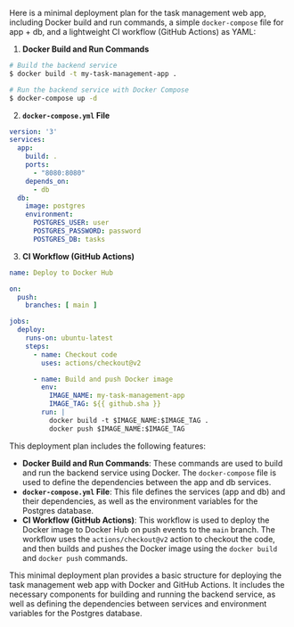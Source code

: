 Here is a minimal deployment plan for the task management web app, including Docker build and run commands, a simple `docker-compose` file for app + db, and a lightweight CI workflow (GitHub Actions) as YAML:

1. **Docker Build and Run Commands**
```bash
# Build the backend service
$ docker build -t my-task-management-app .

# Run the backend service with Docker Compose
$ docker-compose up -d
```
2. **`docker-compose.yml` File**
```yaml
version: '3'
services:
  app:
    build: .
    ports:
      - "8080:8080"
    depends_on:
      - db
  db:
    image: postgres
    environment:
      POSTGRES_USER: user
      POSTGRES_PASSWORD: password
      POSTGRES_DB: tasks
```
3. **CI Workflow (GitHub Actions)**
```yaml
name: Deploy to Docker Hub

on:
  push:
    branches: [ main ]

jobs:
  deploy:
    runs-on: ubuntu-latest
    steps:
      - name: Checkout code
        uses: actions/checkout@v2

      - name: Build and push Docker image
        env:
          IMAGE_NAME: my-task-management-app
          IMAGE_TAG: ${{ github.sha }}
        run: |
          docker build -t $IMAGE_NAME:$IMAGE_TAG .
          docker push $IMAGE_NAME:$IMAGE_TAG
```
This deployment plan includes the following features:

* **Docker Build and Run Commands**: These commands are used to build and run the backend service using Docker. The `docker-compose` file is used to define the dependencies between the app and db services.
* **`docker-compose.yml` File**: This file defines the services (app and db) and their dependencies, as well as the environment variables for the Postgres database.
* **CI Workflow (GitHub Actions)**: This workflow is used to deploy the Docker image to Docker Hub on push events to the `main` branch. The workflow uses the `actions/checkout@v2` action to checkout the code, and then builds and pushes the Docker image using the `docker build` and `docker push` commands.

This minimal deployment plan provides a basic structure for deploying the task management web app with Docker and GitHub Actions. It includes the necessary components for building and running the backend service, as well as defining the dependencies between services and environment variables for the Postgres database.